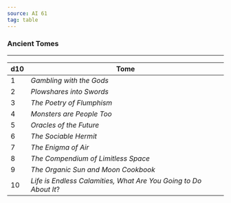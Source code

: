 ```yaml
---
source: AI 61
tag: table
---
```


### Ancient Tomes
---
|d10|Tome|
|----|------------|
|1|_Gambling with the Gods_|
|2|_Plowshares into Swords_|
|3|_The Poetry of Flumphism_|
|4|_Monsters are People Too_|
|5|_Oracles of the Future_|
|6|_The Sociable Hermit_|
|7|_The Enigma of Air_|
|8|_The Compendium of Limitless Space_|
|9|_The Organic Sun and Moon Cookbook_|
|10|_Life is Endless Calamities, What Are You Going to Do About It_?|
